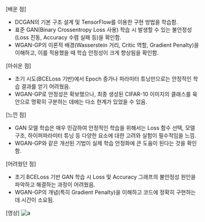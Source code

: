 [배운 점]
- DCGAN의 기본 구조 설계 및 TensorFlow를 이용한 구현 방법을 학습함.
- 표준 GAN(Binary Crossentropy Loss 사용) 학습 시 발생할 수 있는 불안정성(Loss 진동, Accuracy 수렴 실패 등)을 확인함.
- WGAN-GP의 이론적 배경(Wasserstein 거리, Critic 역할, Gradient Penalty)을 이해하고, 이를 적용했을 때 학습 안정성이 크게 향상됨을 확인함.

[아쉬운 점]
- 초기 시도(BCELoss 기반)에서 Epoch 증가나 파라미터 튜닝만으로는 안정적인 학습 결과를 얻기 어려웠음.
- WGAN-GP로 안정성은 확보했으나, 최종 생성된 CIFAR-10 이미지의 클래스를 육안으로 명확히 구분하는 데에는 다소 한계가 있었을 수 있음.

[느낀 점]
- GAN 모델 학습은 매우 민감하여 안정적인 학습을 위해서는 Loss 함수 선택, 모델 구조, 하이퍼파라미터 튜닝 등 다양한 요소에 대한 고려와 실험이 필수적임을 느낌.
- WGAN-GP와 같은 개선된 기법이 실제 학습 안정화에 큰 도움이 된다는 것을 확인함.

[어려웠던 점]
- 초기 BCELoss 기반 GAN 학습 시 Loss 및 Accuracy 그래프의 불안정성 원인을 파악하고 해결하는 과정이 어려웠음.
- WGAN-GP의 개념(특히 Gradient Penalty)을 이해하고 코드에 정확히 구현하는 데 시간이 소요됨.

[영상]
![a](https://github.com/user-attachments/assets/b9f3af6c-f858-4ddd-ac8e-0ccfe71ac3a9)

